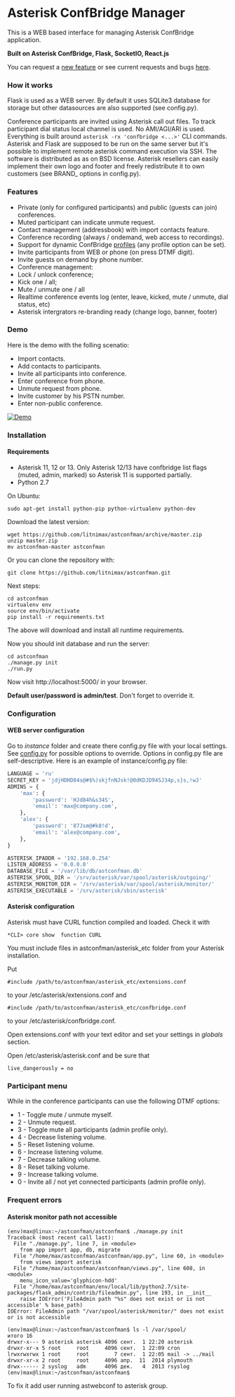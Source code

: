 # Asterisk ConfBridge Manager
This is a WEB based interface for managing Asterisk ConfBridge application.

**Built on Asterisk ConfBridge, Flask, SocketIO, React.js**

You can request a [new feature](https://github.com/litnimax/astconfman/issues/new) or see current requests and bugs [here](https://github.com/litnimax/astconfman/issues).

### How it works
Flask is used as a WEB server. By default it uses SQLite3 database for storage but other datasources are also supported (see config.py). 

Conference participants are invited using Asterisk call out files. To track participant dial status local channel is used. No AMI/AGI/ARI is used. Everything is built around ```asterisk -rx 'confbridge <...>'``` CLI commands. Asterisk and Flask are supposed to be run on the same server but it's possible to implement remote asterisk command execution via SSH. The software is distributed as as on BSD license. Asterisk resellers can easily implement their own logo and footer and freely redistribute it to own customers (see BRAND_ options in config.py).

### Features

* Private (only for configured participants) and public (guests can join) conferences.
* Muted participant can indicate unmute request. 
* Contact management (addressbook) with import contacts feature.
* Conference recording (always / ondemand, web access to recordings).
* Support for dynamic ConfBridge [profiles](https://wiki.asterisk.org/wiki/display/AST/ConfBridge#ConfBridge-BridgeProfileConfigurationOptions) (any profile option can be set).
* Invite participants from WEB or phone (on press DTMF digit).
* Invite guests on demand by phone number.
* Conference management:
 * Lock / unlock conference;
 * Kick one / all;
 * Mute / unmute one / all 
* Realtime conference events log (enter, leave, kicked, mute / unmute, dial status, etc)
* Asterisk intergrators re-branding ready (change logo, banner, footer)

### Demo

Here is the demo with the folling scenatio:
* Import contacts.
* Add contacts to participants.
* Invite all participants into conference.
* Enter conference from phone.
* Unmute request from phone.
* Invite customer by his PSTN number.
* Enter non-public conference.

[![Demo](http://img.youtube.com/vi/R1EV4D8cFj8/0.jpg)](https://youtu.be/R1EV4D8cFj8 "Demo")

### Installation
#### Requirements

* Asterisk 11, 12 or 13. Only Asterisk 12/13 have confbridge list flags (muted, admin, marked) so Asterisk 11 is supported partially. 
* Python 2.7

On Ubuntu:
```
sudo apt-get install python-pip python-virtualenv python-dev
```

Download the latest version:
```
wget https://github.com/litnimax/astconfman/archive/master.zip
unzip master.zip
mv astconfman-master astconfman
```
Or you can clone the repository with:
```
git clone https://github.com/litnimax/astconfman.git
```
Next steps:
```
cd astconfman
virtualenv env
source env/bin/activate
pip install -r requirements.txt
```
The above will download and install all runtime requirements.

Now you should init database and run the server:
```
cd astconfman
./manage.py init
./run.py
```
Now visit http://localhost:5000/ in your browser.

**Default user/password is admin/test**. Don't forget to override it.

### Configuration
#### WEB server configuration
Go to *instance* folder and create there config.py file with your local settings. See [config.py](https://github.com/litnimax/astconfman/blob/master/astconfman/config.py) for possible options to override.
Options in config.py file are self-descriptive. Here is an example of instance/config.py file:
```python
LANGUAGE = 'ru'
SECRET_KEY = 'jdjHDHD84s@#$%)skjfnNJsk!@0dKDJD94SJ34p,s}s,!wJ'
ADMINS = {
    'max': {
        'password': 'HJd84h&s34S',
        'email': 'max@company.com',
    },
    'alex': {
        'password': '87Jsm@#k8!d',
        'email': 'alex@company.com',
    },
}

ASTERISK_IPADDR = '192.168.0.254'
LISTEN_ADDRESS = '0.0.0.0'
DATABASE_FILE = '/var/lib/db/astconfman.db'
ASTERISK_SPOOL_DIR = '/srv/asterisk/var/spool/asterisk/outgoing/'
ASTERISK_MONITOR_DIR = '/srv/asterisk/var/spool/asterisk/monitor/'
ASTERISK_EXECUTABLE = '/srv/asterisk/sbin/asterisk'
```

#### Asterisk configuration
Asterisk must have CURL function compiled and loaded. Check it with
```
*CLI> core show  function CURL
```
You must include files in astconfman/asterisk_etc folder from your Asterisk installation.

Put 
```
#include /path/to/astconfman/asterisk_etc/extensions.conf
```
to your /etc/asterisk/extensions.conf
and
```
#include /path/to/astconfman/asterisk_etc/confbridge.conf
```
to your /etc/asterisk/confbridge.conf.

Open extensions.conf with your text editor and set your settings in *globals* section.

Open /etc/asterisk/asterisk.conf and be sure that 
```
live_dangerously = no
```

### Participant menu
While in the conference participants can use the following DTMF options:

* 1 - Toggle mute / unmute myself.
* 2 - Unmute request.
* 3 - Toggle mute all participants (admin profile only).
* 4 - Decrease listening volume.
* 5 - Reset listening volume.
* 6 - Increase listening volume.
* 7 - Decrease talking volume.
* 8 - Reset talking volume.
* 9 - Increase talking volume.
* 0 - Invite all / not yet connected participants (admin profile only).

### Frequent errors
#### Asterisk monitor path not accessible
```
(env)max@linux:~/astconfman/astconfman$ ./manage.py init
Traceback (most recent call last):
  File "./manage.py", line 7, in <module>
    from app import app, db, migrate
  File "/home/max/astconfman/astconfman/app.py", line 60, in <module>
    from views import asterisk
  File "/home/max/astconfman/astconfman/views.py", line 608, in <module>
    menu_icon_value='glyphicon-hdd'
  File "/home/max/astconfman/env/local/lib/python2.7/site-packages/flask_admin/contrib/fileadmin.py", line 193, in __init__
    raise IOError('FileAdmin path "%s" does not exist or is not accessible' % base_path)
IOError: FileAdmin path "/var/spool/asterisk/monitor/" does not exist or is not accessible

(env)max@linux:~/astconfman/astconfman$ ls -l /var/spool/
итого 16
drwxr-x--- 9 asterisk asterisk 4096 сент.  1 22:20 asterisk
drwxr-xr-x 5 root     root     4096 сент.  1 22:09 cron
lrwxrwxrwx 1 root     root        7 сент.  1 22:05 mail -> ../mail
drwxr-xr-x 2 root     root     4096 апр.  11  2014 plymouth
drwx------ 2 syslog   adm      4096 дек.   4  2013 rsyslog
(env)max@linux:~/astconfman/astconfman$
```
To fix it add user running astwebconf to asterisk group.
